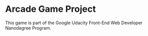 # Arcade Game Project

This game is part of the Google Udacity Front-End Web Developer Nanodegree Program.
